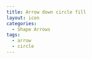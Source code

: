 ```yaml
---
title: Arrow down circle fill
layout: icon
categories:
  - Shape Arrows
tags:
  - arrow
  - circle
---
```

